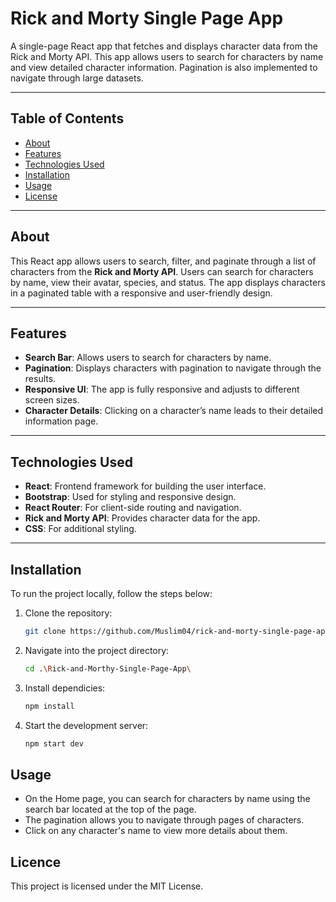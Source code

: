 # **Rick and Morty Single Page App**

A single-page React app that fetches and displays character data from the Rick and Morty API. This app allows users to search for characters by name and view detailed character information. Pagination is also implemented to navigate through large datasets.

---

## **Table of Contents**
- [About](#about)
- [Features](#features)
- [Technologies Used](#technologies-used)
- [Installation](#installation)
- [Usage](#usage)
- [License](#license)

---

## **About**

This React app allows users to search, filter, and paginate through a list of characters from the **Rick and Morty API**. Users can search for characters by name, view their avatar, species, and status. The app displays characters in a paginated table with a responsive and user-friendly design.

---

## **Features**

- **Search Bar**: Allows users to search for characters by name.
- **Pagination**: Displays characters with pagination to navigate through the results.
- **Responsive UI**: The app is fully responsive and adjusts to different screen sizes.
- **Character Details**: Clicking on a character’s name leads to their detailed information page.

---

## **Technologies Used**

- **React**: Frontend framework for building the user interface.
- **Bootstrap**: Used for styling and responsive design.
- **React Router**: For client-side routing and navigation.
- **Rick and Morty API**: Provides character data for the app.
- **CSS**: For additional styling.

---

## **Installation**

To run the project locally, follow the steps below:

1. Clone the repository:
   ```bash
   git clone https://github.com/Muslim04/rick-and-morty-single-page-app.git
2. Navigate into the project directory:
   ```bash
   cd .\Rick-and-Morthy-Single-Page-App\
3. Install dependicies:
   ```bash
   npm install
4. Start the development server:
   ```bash
   npm start dev

## **Usage**

- On the Home page, you can search for characters by name using the search bar located at the top of the page.
- The pagination allows you to navigate through pages of characters.
- Click on any character's name to view more details about them.

## **Licence**
This project is licensed under the MIT License.
